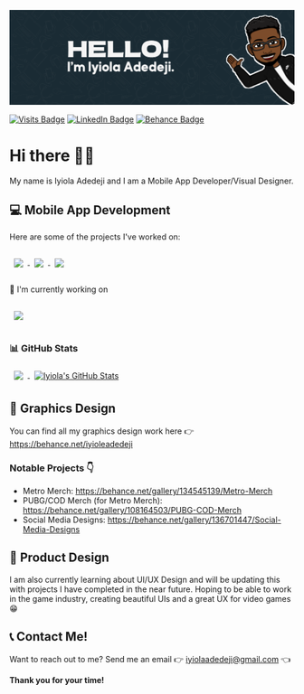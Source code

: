 [![GitHub Banner](./assets/GitHub-Banner.png)](https://github.com/bookofiyi)

[![Visits Badge](https://badges.pufler.dev/visits/bookofiyi/bookofiyi?style=for-the-badge)](https://github.com/bookofiyi)
[![LinkedIn Badge](https://img.shields.io/badge/LinkedIn-Profile-informational?style=for-the-badge&logo=linkedin&logoColor=white&color=0D76A8)](https://www.linkedin.com/in/iyiola-adedeji-522ba61a6/)
[![Behance Badge](https://img.shields.io/badge/Behance-Profile-informational?style=for-the-badge&logo=behance&logoColor=white&color=0D76A8)](https://behance.net/iyioleadedeji)

# Hi there 👋🏾

My name is Iyiola Adedeji and I am a Mobile App Developer/Visual Designer.

## 💻 Mobile App Development
Here are some of the projects I've worked on:

<a href="https://github.com/bookofiyi/invoice_generator">
  <img align="center" style="margin:1rem 0.5rem" src="https://github-readme-stats.vercel.app/api/pin/?username=bookofiyi&repo=invoice_generator&title_color=ffffff&text_color=c9cacc&icon_color=4AB197&bg_color=1A2B30" />
</a>
<a href="https://github.com/bookofiyi/Compound_Interest_FLUTTER">
  <img align="center" style="margin:1rem 0.5rem" src="https://github-readme-stats.vercel.app/api/pin/?username=bookofiyi&repo=Compound_Interest_FLUTTER&title_color=ffffff&text_color=c9cacc&icon_color=4AB197&bg_color=1A2B30" />
</a>
<a href="https://github.com/bookofiyi/ALCPhase1App">
  <img align="center" style="margin:1rem 0.5rem" src="https://github-readme-stats.vercel.app/api/pin/?username=bookofiyi&repo=ALCPhase1App&title_color=ffffff&text_color=c9cacc&icon_color=4AB197&bg_color=1A2B30" />
</a>

🔭 I'm currently working on

<a href="https://github.com/bookofiyi/write_a_day">
  <img align="center" style="margin:1rem 0.5rem" src="https://github-readme-stats.vercel.app/api/pin/?username=bookofiyi&repo=write_a_day&title_color=ffffff&text_color=c9cacc&icon_color=4AB197&bg_color=1A2B30" />
</a>


### 📊 GitHub Stats
<a href="https://github.com/bookofiyi">
  <img align="center" style="margin:0.5rem" src="https://github-readme-stats.vercel.app/api/top-langs/?username=bookofiyi&hide=html,css&title_color=ffffff&text_color=c9cacc&icon_color=4AB197&bg_color=1A2B34" />
</a>
<a href="https://github.com/bookofiyi">
  <img align="center" style="margin:0.5rem" src="https://github-readme-stats.vercel.app/api?username=bookofiyi&show_icons=true&line_height=27&count_private=true&show_icons=true&include_all_commits=true&title_color=ffffff&text_color=c9cacc&icon_color=4AB097&bg_color=1A2B34" alt="Iyiola's GitHub Stats" />
</a>



## 🎨 Graphics Design
You can find all my graphics design work here 👉 https://behance.net/iyioleadedeji

### Notable Projects 👇
- Metro Merch: https://behance.net/gallery/134545139/Metro-Merch
- PUBG/COD Merch (for Metro Merch): https://behance.net/gallery/108164503/PUBG-COD-Merch
- Social Media Designs: https://behance.net/gallery/136701447/Social-Media-Designs

## 📱 Product Design
I am also currently learning about UI/UX Design and will be updating this with projects I have completed in the near future.
Hoping to be able to work in the game industry, creating beautiful UIs and a great UX for video games 😁

## 📞 Contact Me!
Want to reach out to me? Send me an email 👉 iyiolaadedeji@gmail.com 👈

<b>Thank you for your time!</b>


<!--
**bookofiyi/bookofiyi** is a ✨ _special_ ✨ repository because its `README.md` (this file) appears on your GitHub profile.

Here are some ideas to get you started:

- 🔭 I’m currently working on ...
- 🌱 I’m currently learning ...
- 👯 I’m looking to collaborate on ...
- 🤔 I’m looking for help with ...
- 💬 Ask me about ...
- 📫 How to reach me: ...
- 😄 Pronouns: ...
- ⚡ Fun fact: ...
-->
